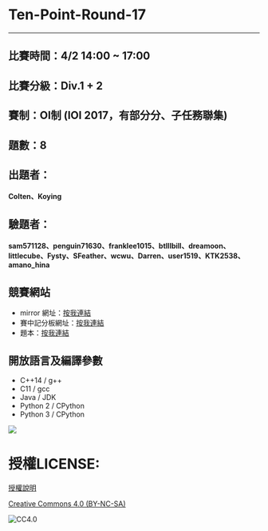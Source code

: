 # Ten-Point-Round-17
---

## 比賽時間：4/2 14:00 ~ 17:00

## 比賽分級：Div.1 + 2

## 賽制：OI制 (IOI 2017，有部分分、子任務聯集)

## 題數：8

## 出題者：
#### Colten、Koying

## 驗題者：
#### sam571128、penguin71630、franklee1015、btlllbill、dreamoon、littlecube、Fysty、SFeather、wcwu、Darren、user1519、KTK2538、amano_hina

## 競賽網站
-  mirror 網址：[按我連結](https://codeforces.com/gym/376232)
-  賽中記分板網址：[按我連結](https://nhdk-ten-point-round.github.io/ten-point-round-17/Ranking/Ranking.html)
-  題本：[按我連結](./statement/index.md)
## 開放語言及編譯參數

- C++14 / g+\+
- C11 / gcc
- Java / JDK
- Python 2 / CPython
- Python 3 / CPython

![](https://i.imgur.com/wUTLk3r.png)


# 授權LICENSE:
[授權說明](./LICENSE)
  
[Creative Commons 4.0 (BY-NC-SA)](https://creativecommons.org/licenses/by-nc-sa/4.0/)
  
![CC4.0](https://i.creativecommons.org/l/by-nc-sa/4.0/88x31.png)
